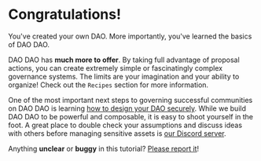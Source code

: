 # Congratulations!

You've created your own DAO. More importantly, you've learned the basics of DAO DAO.

DAO DAO has **much more to offer**. By taking full advantage of proposal actions, you can create extremely simple or fascinatingly complex governance systems. The limits are your imagination and your ability to organize! Check out the `Recipes` section for more information.

One of the most important next steps to governing successful communities on DAO DAO is learning [how to design your DAO securely](https://medium.com/@dao-dao/best-security-practices-for-daos-59484932377f). While we build DAO DAO to be powerful and composable, it is easy to shoot yourself in the foot. A great place to double check your assumptions and discuss ideas with others before managing sensitive assets is [our Discord server](https://discord.daodao.zone).

Anything **unclear** or **buggy** in this tutorial? [Please report it](https://github.com/DA0-DA0/docs/issues)!
